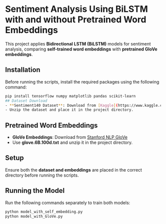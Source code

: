 # Sentiment Analysis Using BiLSTM with and without Pretrained Word Embeddings

This project applies **Bidirectional LSTM (BiLSTM)** models for sentiment analysis, comparing **self-trained word embeddings** with **pretrained GloVe embeddings**.

## Installation

Before running the scripts, install the required packages using the following command:

```bash
pip install tensorflow numpy matplotlib pandas scikit-learn
## Dataset Download
- **Sentiment140 Dataset**: Download from [Kaggle](https://www.kaggle.com/datasets/kazanova/sentiment140)
- Unzip the dataset and place it in the project directory.
```
## Pretrained Word Embeddings
- **GloVe Embeddings**: Download from [Stanford NLP GloVe](https://nlp.stanford.edu/projects/glove/)
- Use **glove.6B.100d.txt** and unzip it in the project directory.

## Setup
Ensure both the **dataset and embeddings** are placed in the correct directory before running the scripts.

## Running the Model
Run the following commands separately to train both models:

```bash
python model_with_self_embedding.py
python model_with_GloVe.py
```
